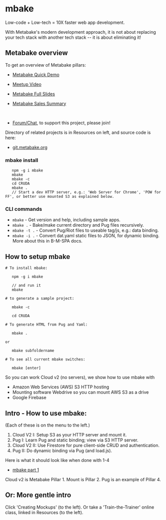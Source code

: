 # mbake

Low-code + Low-tech = 10X faster web app development.

With Metabake's modern development approach, it is not about replacing your tech stack with another tech stack -- it is about eliminating it!


## Metabake  overview

To get an overview of Metabake pillars:

- [Metabake Quick Demo](https://youtu.be/WyCdSFTUIvM)

- <a href='https://vimeo.com/282034037' target='_blank'>Meetup Video</a>

- [Metabake Full Slides](http://prez.metabake.org/p)

- [Metabake Sales Summary](https://www.youtube.com/watch?v=OK-cJNSkQII)

&nbsp;
- <a href='http://chat.metabake.org' target='_blank'>Forum/Chat</a>, to support this project, please join!


Directory of related projects is in Resources on left, and source code is here:

- <a href='http://git.metabake.org' target='_blank'>git.metabake.org</a>

### mbake install

```
   npm -g i mbake
   mbake
   mbake -c
   cd CRUDA
   mbake .
   // Start a dev HTTP server, e.g.: 'Web Server for Chrome', 'POW for FF', or better use mounted S3 as explained below.
```

### CLI commands

* `mbake` - Get version and help, including  sample apps.
* `mbake .` - Bake/make current directory and Pug files recursively.
* `mbake -t .` - Convert Pug/Riot files to useable tag/js, e.g.: data binding.
* `mbake -i .` - Convert dat.yaml static files to JSON, for dynamic binding. More about this in B-M-SPA docs.

## How to setup mbake

```
# To install mbake:

   npm -g i mbake

   // and run it
   mbake

# to generate a sample project:

   mbake -c

   cd CRUDA

# To generate HTML from Pug and Yaml:

   mbake .

or

   mbake subfoldername

# To see all current mbake switches:

   mbake [enter]
```
So you can work Cloud v2 (no servers), we show how to use mbake with
- Amazon Web Services (AWS) S3 HTTP hosting
- Mounting software Webdrive so you can mount AWS S3 as a drive
- Google Firebase

## Intro - How to use mbake:

(Each of these is on the menu to the left.)

1. Cloud V2 I: Setup S3 as your HTTP server and mount it.
2. Pug I: Learn Pug and static binding; view via S3 HTTP server.
3. Cloud V2 II: Use Firestore for pure client-side CRUD and authentication.
4. Pug II: Do dynamic binding via Pug (and load.js).

Here is what it should look like when done with 1-4
- [mbake part 1](https://youtu.be/-KkPfAnEXyk)


Cloud v2 is Metabake Pillar 1.
Mount is Pillar 2.
Pug is an example of Pillar 4.


## Or: More gentle intro

Click 'Creating Mockups' (to the left). Or take a 'Train-the-Trainer' online class, linked in Resources (to the left).


